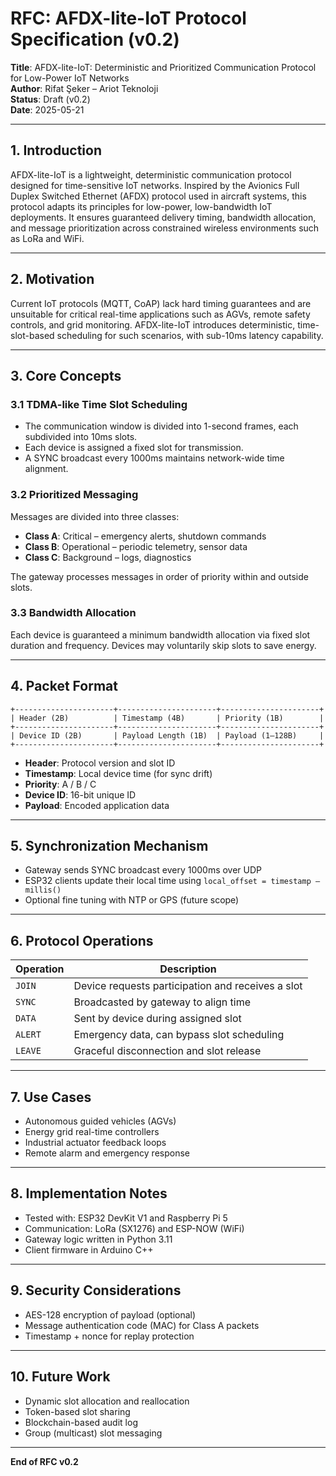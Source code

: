 # RFC: AFDX-lite-IoT Protocol Specification (v0.2)

**Title**: AFDX-lite-IoT: Deterministic and Prioritized Communication Protocol for Low-Power IoT Networks  
**Author**: Rifat Şeker – Ariot Teknoloji  
**Status**: Draft (v0.2)  
**Date**: 2025-05-21  

---

## 1. Introduction

AFDX-lite-IoT is a lightweight, deterministic communication protocol designed for time-sensitive IoT networks. Inspired by the Avionics Full Duplex Switched Ethernet (AFDX) protocol used in aircraft systems, this protocol adapts its principles for low-power, low-bandwidth IoT deployments. It ensures guaranteed delivery timing, bandwidth allocation, and message prioritization across constrained wireless environments such as LoRa and WiFi.

---

## 2. Motivation

Current IoT protocols (MQTT, CoAP) lack hard timing guarantees and are unsuitable for critical real-time applications such as AGVs, remote safety controls, and grid monitoring. AFDX-lite-IoT introduces deterministic, time-slot-based scheduling for such scenarios, with sub-10ms latency capability.

---

## 3. Core Concepts

### 3.1 TDMA-like Time Slot Scheduling

- The communication window is divided into 1-second frames, each subdivided into 10ms slots.
- Each device is assigned a fixed slot for transmission.
- A SYNC broadcast every 1000ms maintains network-wide time alignment.

### 3.2 Prioritized Messaging

Messages are divided into three classes:

- **Class A**: Critical – emergency alerts, shutdown commands
- **Class B**: Operational – periodic telemetry, sensor data
- **Class C**: Background – logs, diagnostics

The gateway processes messages in order of priority within and outside slots.

### 3.3 Bandwidth Allocation

Each device is guaranteed a minimum bandwidth allocation via fixed slot duration and frequency. Devices may voluntarily skip slots to save energy.

---

## 4. Packet Format

```plaintext
+----------------------+----------------------+----------------------+
| Header (2B)          | Timestamp (4B)       | Priority (1B)        |
+----------------------+----------------------+----------------------+
| Device ID (2B)       | Payload Length (1B)  | Payload (1–128B)     |
+----------------------+----------------------+----------------------+
```

- **Header**: Protocol version and slot ID  
- **Timestamp**: Local device time (for sync drift)  
- **Priority**: A / B / C  
- **Device ID**: 16-bit unique ID  
- **Payload**: Encoded application data

---

## 5. Synchronization Mechanism

- Gateway sends SYNC broadcast every 1000ms over UDP
- ESP32 clients update their local time using `local_offset = timestamp – millis()`
- Optional fine tuning with NTP or GPS (future scope)

---

## 6. Protocol Operations

| Operation | Description |
|----------|-------------|
| `JOIN`   | Device requests participation and receives a slot |
| `SYNC`   | Broadcasted by gateway to align time |
| `DATA`   | Sent by device during assigned slot |
| `ALERT`  | Emergency data, can bypass slot scheduling |
| `LEAVE`  | Graceful disconnection and slot release |

---

## 7. Use Cases

- Autonomous guided vehicles (AGVs)
- Energy grid real-time controllers
- Industrial actuator feedback loops
- Remote alarm and emergency response

---

## 8. Implementation Notes

- Tested with: ESP32 DevKit V1 and Raspberry Pi 5
- Communication: LoRa (SX1276) and ESP-NOW (WiFi)
- Gateway logic written in Python 3.11
- Client firmware in Arduino C++

---

## 9. Security Considerations

- AES-128 encryption of payload (optional)
- Message authentication code (MAC) for Class A packets
- Timestamp + nonce for replay protection

---

## 10. Future Work

- Dynamic slot allocation and reallocation
- Token-based slot sharing
- Blockchain-based audit log
- Group (multicast) slot messaging

---

**End of RFC v0.2**
